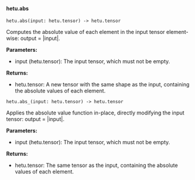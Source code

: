 #### hetu.abs

```
hetu.abs(input: hetu.tensor) -> hetu.tensor
```

Computes the absolute value of each element in the input tensor element-wise: output = |input|.

**Parameters:**

* input (hetu.tensor): The input tensor, which must not be empty.

**Returns:**

* hetu.tensor: A new tensor with the same shape as the input, containing the absolute values of each element.

```
hetu.abs_(input: hetu.tensor) -> hetu.tensor
```

Applies the absolute value function in-place, directly modifying the input tensor: output = |input|.

**Parameters:**

* input (hetu.tensor): The input tensor, which must not be empty.

**Returns:**

* hetu.tensor: The same tensor as the input, containing the absolute values of each element.

